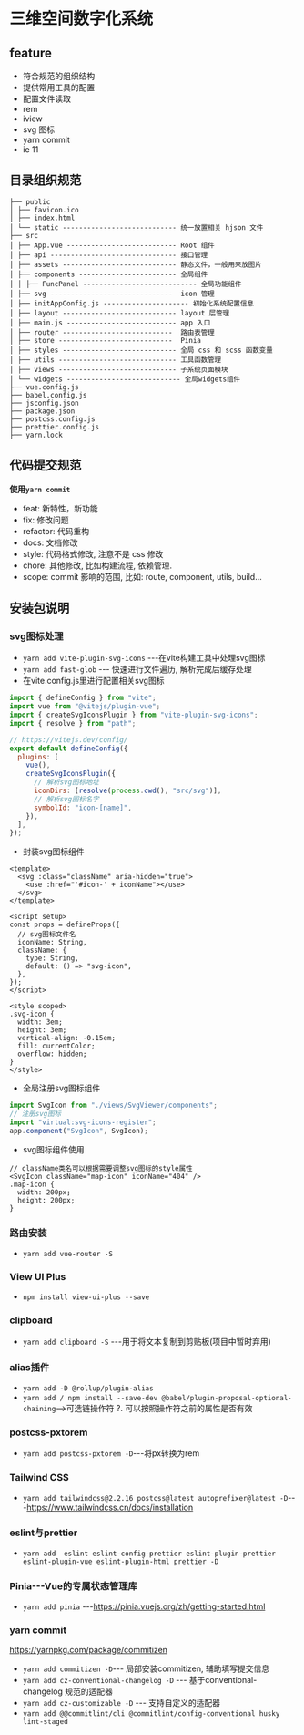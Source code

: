 # 三维空间数字化系统

## feature

- 符合规范的组织结构
- 提供常用工具的配置
- 配置文件读取
- rem
- iview
- svg 图标
- yarn commit
- ie 11

## 目录组织规范

```
├── public
│ ├── favicon.ico
│ ├── index.html
│ └── static ---------------------------- 统一放置相关 hjson 文件
├── src
│ ├── App.vue --------------------------- Root 组件
│ ├── api ------------------------------- 接口管理
│ ├── assets ---------------------------- 静态文件，一般用来放图片
│ ├── components ------------------------ 全局组件
│ │ ├── FuncPanel ---------------------------- 全局功能组件
│ ├── svg ------------------------------  icon 管理
│ ├── initAppConfig.js --------------------- 初始化系统配置信息
│ ├── layout ---------------------------- layout 层管理
│ ├── main.js --------------------------- app 入口
│ ├── router ---------------------------  路由表管理
│ ├── store ----------------------------  Pinia
│ ├── styles ---------------------------- 全局 css 和 scss 函数变量
│ ├── utils ----------------------------- 工具函数管理
│ ├── views ----------------------------- 子系统页面模块
│ └── widgets ---------------------------- 全局widgets组件
├── vue.config.js
├── babel.config.js
├── jsconfig.json
├── package.json
├── postcss.config.js
├── prettier.config.js
├── yarn.lock
```

## 代码提交规范

**使用`yarn commit`**

- feat: 新特性，新功能
- fix: 修改问题
- refactor: 代码重构
- docs: 文档修改
- style: 代码格式修改, 注意不是 css 修改
- chore: 其他修改, 比如构建流程, 依赖管理.
- scope: commit 影响的范围, 比如: route, component, utils, build...


## 安装包说明
### svg图标处理
- `yarn add vite-plugin-svg-icons` ---在vite构建工具中处理svg图标
- `yarn add fast-glob` --- 快速进行文件遍历, 解析完成后缓存处理
- 在vite.config.js里进行配置相关svg图标
```javascript
import { defineConfig } from "vite";
import vue from "@vitejs/plugin-vue";
import { createSvgIconsPlugin } from "vite-plugin-svg-icons";
import { resolve } from "path";

// https://vitejs.dev/config/
export default defineConfig({
  plugins: [
    vue(),
    createSvgIconsPlugin({
      // 解析svg图标地址
      iconDirs: [resolve(process.cwd(), "src/svg")],
      // 解析svg图标名字
      symbolId: "icon-[name]",
    }),
  ],
});
```

- 封装svg图标组件

```vue
<template>
  <svg :class="className" aria-hidden="true">
    <use :href="'#icon-' + iconName"></use>
  </svg>
</template>

<script setup>
const props = defineProps({
  // svg图标文件名
  iconName: String,
  className: {
    type: String,
    default: () => "svg-icon",
  },
});
</script>

<style scoped>
.svg-icon {
  width: 3em;
  height: 3em;
  vertical-align: -0.15em;
  fill: currentColor;
  overflow: hidden;
}
</style>
```

- 全局注册svg图标组件

```javascript
import SvgIcon from "./views/SvgViewer/components";
// 注册svg图标
import "virtual:svg-icons-register";
app.component("SvgIcon", SvgIcon);
```

- svg图标组件使用

```vue
// className类名可以根据需要调整svg图标的style属性
<SvgIcon className="map-icon" iconName="404" />
.map-icon {
  width: 200px;
  height: 200px;
}
```

### 路由安装
- `yarn add vue-router -S`
### View UI Plus
- `npm install view-ui-plus --save`
### clipboard
- `yarn add clipboard -S` ---用于将文本复制到剪贴板(项目中暂时弃用)
### alias插件
- `yarn add -D @rollup/plugin-alias`
- `yarn add / npm install --save-dev @babel/plugin-proposal-optional-chaining`-->可选链操作符 ?. 可以按照操作符之前的属性是否有效
### postcss-pxtorem
- `yarn add postcss-pxtorem -D`---将px转换为rem
### Tailwind CSS
- `yarn add tailwindcss@2.2.16 postcss@latest autoprefixer@latest -D`---https://www.tailwindcss.cn/docs/installation
### eslint与prettier
- `yarn add  eslint eslint-config-prettier eslint-plugin-prettier eslint-plugin-vue eslint-plugin-html prettier -D`
### Pinia---Vue的专属状态管理库
- `yarn add pinia` ---https://pinia.vuejs.org/zh/getting-started.html
### yarn commit
https://yarnpkg.com/package/commitizen
- `yarn add commitizen -D`--- 局部安装commitizen, 辅助填写提交信息
- `yarn add cz-conventional-changelog -D` --- 基于conventional-changelog 规范的适配器
- `yarn add cz-customizable -D` --- 支持自定义的适配器
- `yarn add @@commitlint/cli @commitlint/config-conventional husky lint-staged`